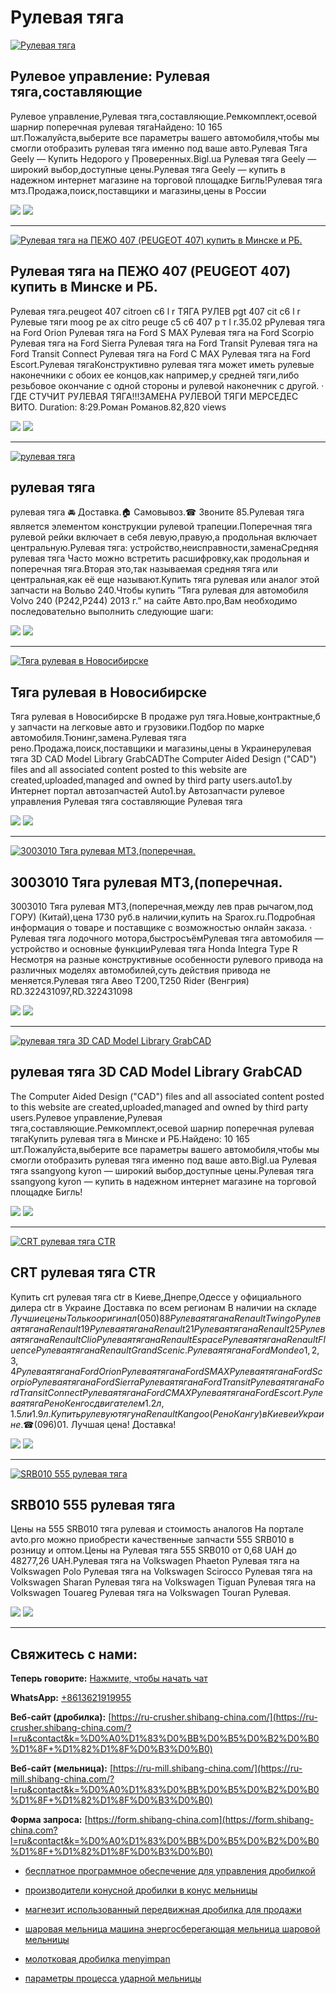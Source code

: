 # Рулевая тяга

<a href="https://swt.shibang-china.com/?l=ru&img&k=%D0%A0%D1%83%D0%BB%D0%B5%D0%B2%D0%B0%D1%8F+%D1%82%D1%8F%D0%B3%D0%B0" target="_blank">![Рулевая тяга](http://static.shibang-china.com/all-800x300/558.jpg)</a>

## Рулевое управление: Рулевая тяга,составляющие
Рулевое управление,Рулевая тяга,составляющие.Ремкомплект,осевой шарнир поперечная рулевая тягаНайдено: 10 165 шт.Пожалуйста,выберите все параметры вашего автомобиля,чтобы мы смогли отобразить рулевая тяга именно под ваше авто.Рулевая Тяга Geely — Купить Недорого у Проверенных.Bigl.ua Рулевая тяга Geely — широкий выбор,доступные цены.Рулевая тяга Geely — купить в надежном интернет магазине на торговой площадке Бигль!Рулевая тяга мтз.Продажа,поиск,поставщики и магазины,цены в России


<a href="https://whatsapp.shibangsoft.com/WhatsApp.php" target="_blank" title="WhatsApp">![](http://static.shibang-china.com/icon/whatsapp.png)</a> <a href="https://swt.shibang-china.com/?l=ru&icon&k=%D0%A0%D1%83%D0%BB%D0%B5%D0%B2%D0%B0%D1%8F+%D1%82%D1%8F%D0%B3%D0%B0" target="_blank">![](http://static.shibang-china.com/icon/chat-ru.png)</a>

---

<a href="https://swt.shibang-china.com/?l=ru&img&k=%D0%A0%D1%83%D0%BB%D0%B5%D0%B2%D0%B0%D1%8F+%D1%82%D1%8F%D0%B3%D0%B0" target="_blank">![Рулевая тяга на ПЕЖО 407 (PEUGEOT 407) купить в Минске и РБ.](http://static.shibang-china.com/all-800x300/1296.jpg)</a>

## Рулевая тяга на ПЕЖО 407 (PEUGEOT 407) купить в Минске и РБ.
Рулевая тяга.peugeot 407 citroen c6 l r ТЯГА РУЛЕВ pgt 407 cit c6 l r Рулевые тяги moog pe ax citro peuge c5 c6 407 р т l r.35.02 рРулевая тяга на Ford Orion Рулевая тяга на Ford S MAX Рулевая тяга на Ford Scorpio Рулевая тяга на Ford Sierra Рулевая тяга на Ford Transit Рулевая тяга на Ford Transit Connect Рулевая тяга на Ford C MAX Рулевая тяга на Ford Escort.Рулевая тягаКонструктивно рулевая тяга может иметь рулевые наконечники с обоих ее концов,как например,у средней тяги,либо резьбовое окончание с одной стороны и рулевой наконечник с другой.&nbsp;&#0183;&#32;ГДЕ СТУЧИТ РУЛЕВАЯ ТЯГА!!!ЗАМЕНА РУЛЕВОЙ ТЯГИ МЕРСЕДЕС ВИТО. Duration: 8:29.Роман Романов.82,820 views


<a href="https://whatsapp.shibangsoft.com/WhatsApp.php" target="_blank" title="WhatsApp">![](http://static.shibang-china.com/icon/whatsapp.png)</a> <a href="https://swt.shibang-china.com/?l=ru&icon&k=%D0%A0%D1%83%D0%BB%D0%B5%D0%B2%D0%B0%D1%8F+%D1%82%D1%8F%D0%B3%D0%B0" target="_blank">![](http://static.shibang-china.com/icon/chat-ru.png)</a>

---

<a href="https://swt.shibang-china.com/?l=ru&img&k=%D0%A0%D1%83%D0%BB%D0%B5%D0%B2%D0%B0%D1%8F+%D1%82%D1%8F%D0%B3%D0%B0" target="_blank">![рулевая тяга](http://static.shibang-china.com/all-800x300/454.jpg)</a>

## рулевая тяга
рулевая тяга 🚘 Доставка.🏠 Самовывоз.☎ Звоните 85.Рулевая тяга является элементом конструкции рулевой трапеции.Поперечная тяга рулевой рейки включает в себя левую,правую,а продольная включает центральную.Рулевая тяга: устройство,неисправности,заменаСредняя рулевая тяга Часто можно встретить расшифровку,как продольная и поперечная тяга.Вторая это,так называемая средняя тяга или центральная,как её еще называют.Купить тяга рулевая или аналог этой запчасти на Вольво 240.Чтобы купить ”Тяга рулевая для автомобиля Volvo 240 (P242,P244) 2013 г.” на сайте Авто.про,Вам необходимо последовательно выполнить следующие шаги:


<a href="https://whatsapp.shibangsoft.com/WhatsApp.php" target="_blank" title="WhatsApp">![](http://static.shibang-china.com/icon/whatsapp.png)</a> <a href="https://swt.shibang-china.com/?l=ru&icon&k=%D0%A0%D1%83%D0%BB%D0%B5%D0%B2%D0%B0%D1%8F+%D1%82%D1%8F%D0%B3%D0%B0" target="_blank">![](http://static.shibang-china.com/icon/chat-ru.png)</a>

---

<a href="https://swt.shibang-china.com/?l=ru&img&k=%D0%A0%D1%83%D0%BB%D0%B5%D0%B2%D0%B0%D1%8F+%D1%82%D1%8F%D0%B3%D0%B0" target="_blank">![Тяга рулевая в Новосибирске](http://static.shibang-china.com/all-800x300/648.jpg)</a>

## Тяга рулевая в Новосибирске
Тяга рулевая в Новосибирске В продаже рул тяга.Новые,контрактные,б у запчасти на легковые авто и грузовики.Подбор по марке автомобиля.Тюнинг,замена.Рулевая тяга рено.Продажа,поиск,поставщики и магазины,цены в Украинерулевая тяга 3D CAD Model Library GrabCADThe Computer Aided Design (&quot;CAD&quot;) files and all associated content posted to this website are created,uploaded,managed and owned by third party users.auto1.by Интернет портал автозапчастей Auto1.by Автозапчасти рулевое управления Рулевая тяга составляющие Рулевая тяга


<a href="https://whatsapp.shibangsoft.com/WhatsApp.php" target="_blank" title="WhatsApp">![](http://static.shibang-china.com/icon/whatsapp.png)</a> <a href="https://swt.shibang-china.com/?l=ru&icon&k=%D0%A0%D1%83%D0%BB%D0%B5%D0%B2%D0%B0%D1%8F+%D1%82%D1%8F%D0%B3%D0%B0" target="_blank">![](http://static.shibang-china.com/icon/chat-ru.png)</a>

---

<a href="https://swt.shibang-china.com/?l=ru&img&k=%D0%A0%D1%83%D0%BB%D0%B5%D0%B2%D0%B0%D1%8F+%D1%82%D1%8F%D0%B3%D0%B0" target="_blank">![3003010 Тяга рулевая МТЗ,(поперечная.](http://static.shibang-china.com/all-800x300/120.jpg)</a>

## 3003010 Тяга рулевая МТЗ,(поперечная.
3003010 Тяга рулевая МТЗ,(поперечная,между лев прав рычагом,под ГОРУ) (Китай),цена 1730 руб.в наличии,купить на Sparox.ru.Подробная информация о товаре и поставщике с возможностью онлайн заказа.&nbsp;&#0183;&#32;Рулевая тяга лодочного мотора,быстросъёмРулевая тяга автомобиля — устройство и основные функцииРулевая тяга Honda Integra Type R Несмотря на разные конструктивные особенности рулевого привода на различных моделях автомобилей,суть действия привода не меняется.Рулевая тяга Авео T200,Т250 Rider (Венгрия) RD.322431097,RD.322431098


<a href="https://whatsapp.shibangsoft.com/WhatsApp.php" target="_blank" title="WhatsApp">![](http://static.shibang-china.com/icon/whatsapp.png)</a> <a href="https://swt.shibang-china.com/?l=ru&icon&k=%D0%A0%D1%83%D0%BB%D0%B5%D0%B2%D0%B0%D1%8F+%D1%82%D1%8F%D0%B3%D0%B0" target="_blank">![](http://static.shibang-china.com/icon/chat-ru.png)</a>

---

<a href="https://swt.shibang-china.com/?l=ru&img&k=%D0%A0%D1%83%D0%BB%D0%B5%D0%B2%D0%B0%D1%8F+%D1%82%D1%8F%D0%B3%D0%B0" target="_blank">![рулевая тяга 3D CAD Model Library GrabCAD](http://static.shibang-china.com/all-800x300/1464.jpg)</a>

## рулевая тяга 3D CAD Model Library GrabCAD
The Computer Aided Design (&quot;CAD&quot;) files and all associated content posted to this website are created,uploaded,managed and owned by third party users.Рулевое управление,Рулевая тяга,составляющие.Ремкомплект,осевой шарнир поперечная рулевая тягаКупить рулевая тяга в Минске и РБ.Найдено: 10 165 шт.Пожалуйста,выберите все параметры вашего автомобиля,чтобы мы смогли отобразить рулевая тяга именно под ваше авто.Bigl.ua Рулевая тяга ssangyong kyron — широкий выбор,доступные цены.Рулевая тяга ssangyong kyron — купить в надежном интернет магазине на торговой площадке Бигль!


<a href="https://whatsapp.shibangsoft.com/WhatsApp.php" target="_blank" title="WhatsApp">![](http://static.shibang-china.com/icon/whatsapp.png)</a> <a href="https://swt.shibang-china.com/?l=ru&icon&k=%D0%A0%D1%83%D0%BB%D0%B5%D0%B2%D0%B0%D1%8F+%D1%82%D1%8F%D0%B3%D0%B0" target="_blank">![](http://static.shibang-china.com/icon/chat-ru.png)</a>

---

<a href="https://swt.shibang-china.com/?l=ru&img&k=%D0%A0%D1%83%D0%BB%D0%B5%D0%B2%D0%B0%D1%8F+%D1%82%D1%8F%D0%B3%D0%B0" target="_blank">![CRT рулевая тяга CTR](http://static.shibang-china.com/all-800x300/1236.jpg)</a>

## CRT рулевая тяга CTR
Купить crt рулевая тяга ctr в Киеве,Днепре,Одессе у официального дилера ctr в Украине Доставка по всем регионам В наличии на складе $Лучшие цены Только оригинал (050) 88Рулевая тяга на Renault Twingo Рулевая тяга на Renault 19 Рулевая тяга на Renault 21 Рулевая тяга на Renault 25 Рулевая тяга на Renault Clio Рулевая тяга на Renault Espace Рулевая тяга на Renault Fluence Рулевая тяга на Renault Grand Scenic.Рулевая тяга на Ford Mondeo 1,2,3,4Рулевая тяга на Ford Orion Рулевая тяга на Ford S MAX Рулевая тяга на Ford Scorpio Рулевая тяга на Ford Sierra Рулевая тяга на Ford Transit Рулевая тяга на Ford Transit Connect Рулевая тяга на Ford C MAX Рулевая тяга на Ford Escort.Рулевая тяга Рено Кенго с двигателем 1.2л,1.5л и 1.9 л.Купить рулевую тягу на Renault Kangoo (Рено Кангу) в Киеве и Украине.☎ (096) 01.$ Лучшая цена! Доставка!


<a href="https://whatsapp.shibangsoft.com/WhatsApp.php" target="_blank" title="WhatsApp">![](http://static.shibang-china.com/icon/whatsapp.png)</a> <a href="https://swt.shibang-china.com/?l=ru&icon&k=%D0%A0%D1%83%D0%BB%D0%B5%D0%B2%D0%B0%D1%8F+%D1%82%D1%8F%D0%B3%D0%B0" target="_blank">![](http://static.shibang-china.com/icon/chat-ru.png)</a>

---

<a href="https://swt.shibang-china.com/?l=ru&img&k=%D0%A0%D1%83%D0%BB%D0%B5%D0%B2%D0%B0%D1%8F+%D1%82%D1%8F%D0%B3%D0%B0" target="_blank">![SRB010 555 рулевая тяга](http://static.shibang-china.com/all-800x300/1128.jpg)</a>

## SRB010 555 рулевая тяга
Цены на 555 SRB010 тяга рулевая и стоимость аналогов На портале avto.pro можно приобрести качественные запчасти 555 SRB010 в розницу и оптом.Цены на Рулевая тяга 555 SRB010 от 0,68 UAH до 48277,26 UAH.Рулевая тяга на Volkswagen Phaeton Рулевая тяга на Volkswagen Polo Рулевая тяга на Volkswagen Scirocco Рулевая тяга на Volkswagen Sharan Рулевая тяга на Volkswagen Tiguan Рулевая тяга на Volkswagen Touareg Рулевая тяга на Volkswagen Touran Рулевая.

<a href="https://whatsapp.shibangsoft.com/WhatsApp.php" target="_blank" title="WhatsApp">![](http://static.shibang-china.com/icon/whatsapp.png)</a> <a href="https://swt.shibang-china.com/?l=ru&icon&k=%D0%A0%D1%83%D0%BB%D0%B5%D0%B2%D0%B0%D1%8F+%D1%82%D1%8F%D0%B3%D0%B0" target="_blank">![](http://static.shibang-china.com/icon/chat-ru.png)</a>

---
## Свяжитесь с нами:

**Теперь говорите:** [Нажмите, чтобы начать чат](https://swt.shibang-china.com?l=ru&contact&k=%D0%A0%D1%83%D0%BB%D0%B5%D0%B2%D0%B0%D1%8F+%D1%82%D1%8F%D0%B3%D0%B0)

**WhatsApp:**  [+8613621919955](https://whatsapp.shibangsoft.com/WhatsApp.php)

**Веб-сайт (дробилка):** [https://ru-crusher.shibang-china.com/](https://ru-crusher.shibang-china.com/?l=ru&contact&k=%D0%A0%D1%83%D0%BB%D0%B5%D0%B2%D0%B0%D1%8F+%D1%82%D1%8F%D0%B3%D0%B0)

**Веб-сайт (мельница):** [https://ru-mill.shibang-china.com/](https://ru-mill.shibang-china.com/?l=ru&contact&k=%D0%A0%D1%83%D0%BB%D0%B5%D0%B2%D0%B0%D1%8F+%D1%82%D1%8F%D0%B3%D0%B0)

**Форма запроса:** [https://form.shibang-china.com](https://form.shibang-china.com?l=ru&contact&k=%D0%A0%D1%83%D0%BB%D0%B5%D0%B2%D0%B0%D1%8F+%D1%82%D1%8F%D0%B3%D0%B0)

* [бесплатное программное обеспечение для управления дробилкой](../135/%D0%B1%D0%B5%D1%81%D0%BF%D0%BB%D0%B0%D1%82%D0%BD%D0%BE%D0%B5%20%D0%BF%D1%80%D0%BE%D0%B3%D1%80%D0%B0%D0%BC%D0%BC%D0%BD%D0%BE%D0%B5%20%D0%BE%D0%B1%D0%B5%D1%81%D0%BF%D0%B5%D1%87%D0%B5%D0%BD%D0%B8%D0%B5%20%D0%B4%D0%BB%D1%8F%20%D1%83%D0%BF%D1%80%D0%B0%D0%B2%D0%BB%D0%B5%D0%BD%D0%B8%D1%8F%20%D0%B4%D1%80%D0%BE%D0%B1%D0%B8%D0%BB%D0%BA%D0%BE%D0%B9.md)

* [производители конусной дробилки в конус мельницы](../135/%D0%BF%D1%80%D0%BE%D0%B8%D0%B7%D0%B2%D0%BE%D0%B4%D0%B8%D1%82%D0%B5%D0%BB%D0%B8%20%D0%BA%D0%BE%D0%BD%D1%83%D1%81%D0%BD%D0%BE%D0%B9%20%D0%B4%D1%80%D0%BE%D0%B1%D0%B8%D0%BB%D0%BA%D0%B8%20%D0%B2%20%D0%BA%D0%BE%D0%BD%D1%83%D1%81%20%D0%BC%D0%B5%D0%BB%D1%8C%D0%BD%D0%B8%D1%86%D1%8B.md)

* [магнезит использованный передвижная дробилка для продажи](../134/%D0%BC%D0%B0%D0%B3%D0%BD%D0%B5%D0%B7%D0%B8%D1%82%20%D0%B8%D1%81%D0%BF%D0%BE%D0%BB%D1%8C%D0%B7%D0%BE%D0%B2%D0%B0%D0%BD%D0%BD%D1%8B%D0%B9%20%D0%BF%D0%B5%D1%80%D0%B5%D0%B4%D0%B2%D0%B8%D0%B6%D0%BD%D0%B0%D1%8F%20%D0%B4%D1%80%D0%BE%D0%B1%D0%B8%D0%BB%D0%BA%D0%B0%20%D0%B4%D0%BB%D1%8F%20%D0%BF%D1%80%D0%BE%D0%B4%D0%B0%D0%B6%D0%B8.md)

* [шаровая мельница машина энергосберегающая мельница шаровой мельницы](../132/%D1%88%D0%B0%D1%80%D0%BE%D0%B2%D0%B0%D1%8F%20%D0%BC%D0%B5%D0%BB%D1%8C%D0%BD%D0%B8%D1%86%D0%B0%20%D0%BC%D0%B0%D1%88%D0%B8%D0%BD%D0%B0%20%D1%8D%D0%BD%D0%B5%D1%80%D0%B3%D0%BE%D1%81%D0%B1%D0%B5%D1%80%D0%B5%D0%B3%D0%B0%D1%8E%D1%89%D0%B0%D1%8F%20%D0%BC%D0%B5%D0%BB%D1%8C%D0%BD%D0%B8%D1%86%D0%B0%20%D1%88%D0%B0%D1%80%D0%BE%D0%B2%D0%BE%D0%B9%20%D0%BC%D0%B5%D0%BB%D1%8C%D0%BD%D0%B8%D1%86%D1%8B.md)

* [молотковая дробилка menyimpan](../135/%D0%BC%D0%BE%D0%BB%D0%BE%D1%82%D0%BA%D0%BE%D0%B2%D0%B0%D1%8F%20%D0%B4%D1%80%D0%BE%D0%B1%D0%B8%D0%BB%D0%BA%D0%B0%20menyimpan.md)

* [параметры процесса ударной мельницы](../131/%D0%BF%D0%B0%D1%80%D0%B0%D0%BC%D0%B5%D1%82%D1%80%D1%8B%20%D0%BF%D1%80%D0%BE%D1%86%D0%B5%D1%81%D1%81%D0%B0%20%D1%83%D0%B4%D0%B0%D1%80%D0%BD%D0%BE%D0%B9%20%D0%BC%D0%B5%D0%BB%D1%8C%D0%BD%D0%B8%D1%86%D1%8B.md)